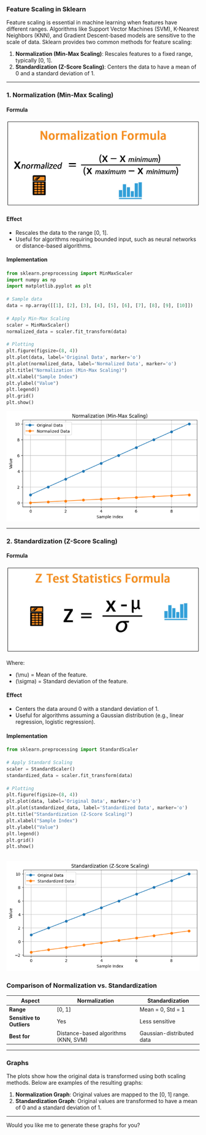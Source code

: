 ### **Feature Scaling in Sklearn**

Feature scaling is essential in machine learning when features have different ranges. Algorithms like Support Vector Machines (SVM), K-Nearest Neighbors (KNN), and Gradient Descent-based models are sensitive to the scale of data. Sklearn provides two common methods for feature scaling:

1. **Normalization (Min-Max Scaling)**: Rescales features to a fixed range, typically [0, 1].
2. **Standardization (Z-Score Scaling)**: Centers the data to have a mean of 0 and a standard deviation of 1.

---

### **1. Normalization (Min-Max Scaling)**

#### **Formula**
![alt text](Normalization-Formula.jpg)

#### **Effect**
- Rescales the data to the range [0, 1].
- Useful for algorithms requiring bounded input, such as neural networks or distance-based algorithms.

#### **Implementation**
```python
from sklearn.preprocessing import MinMaxScaler
import numpy as np
import matplotlib.pyplot as plt

# Sample data
data = np.array([[1], [2], [3], [4], [5], [6], [7], [8], [9], [10]])

# Apply Min-Max Scaling
scaler = MinMaxScaler()
normalized_data = scaler.fit_transform(data)

# Plotting
plt.figure(figsize=(8, 4))
plt.plot(data, label='Original Data', marker='o')
plt.plot(normalized_data, label='Normalized Data', marker='o')
plt.title("Normalization (Min-Max Scaling)")
plt.xlabel("Sample Index")
plt.ylabel("Value")
plt.legend()
plt.grid()
plt.show()
```

![alt text](ST.png)

---

### **2. Standardization (Z-Score Scaling)**

#### **Formula**
![alt text](Z-Test-Statistics-Formula.jpg)

Where:
- \(\mu\) = Mean of the feature.
- \(\sigma\) = Standard deviation of the feature.

#### **Effect**
- Centers the data around 0 with a standard deviation of 1.
- Useful for algorithms assuming a Gaussian distribution (e.g., linear regression, logistic regression).

#### **Implementation**
```python
from sklearn.preprocessing import StandardScaler

# Apply Standard Scaling
scaler = StandardScaler()
standardized_data = scaler.fit_transform(data)

# Plotting
plt.figure(figsize=(8, 4))
plt.plot(data, label='Original Data', marker='o')
plt.plot(standardized_data, label='Standardized Data', marker='o')
plt.title("Standardization (Z-Score Scaling)")
plt.xlabel("Sample Index")
plt.ylabel("Value")
plt.legend()
plt.grid()
plt.show()
```
![alt text](N.png)
---

### **Comparison of Normalization vs. Standardization**

| Aspect                | Normalization                          | Standardization                      |
|-----------------------|----------------------------------------|--------------------------------------|
| **Range**             | [0, 1]                                | Mean = 0, Std = 1                    |
| **Sensitive to Outliers** | Yes                                  | Less sensitive                       |
| **Best for**          | Distance-based algorithms (KNN, SVM)  | Gaussian-distributed data            |

---

### **Graphs**

The plots show how the original data is transformed using both scaling methods. Below are examples of the resulting graphs:

1. **Normalization Graph**: Original values are mapped to the [0, 1] range.
2. **Standardization Graph**: Original values are transformed to have a mean of 0 and a standard deviation of 1.

---

Would you like me to generate these graphs for you?